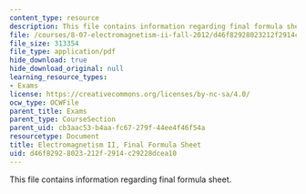 ```yaml
---
content_type: resource
description: This file contains information regarding final formula sheet.
file: /courses/8-07-electromagnetism-ii-fall-2012/d46f82928023212f2914c29228dcea10_MIT8_07F12_formsheetfinal.pdf
file_size: 313354
file_type: application/pdf
hide_download: true
hide_download_original: null
learning_resource_types:
- Exams
license: https://creativecommons.org/licenses/by-nc-sa/4.0/
ocw_type: OCWFile
parent_title: Exams
parent_type: CourseSection
parent_uid: cb3aac53-b4aa-fc67-279f-44ee4f46f54a
resourcetype: Document
title: Electromagnetism II, Final Formula Sheet
uid: d46f8292-8023-212f-2914-c29228dcea10
---
```

This file contains information regarding final formula sheet.